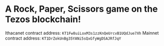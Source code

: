 # A Rock, Paper, Scissors game on the Tezos blockchain!

Ithacanet contract address: `KT1Fw8uiLoxM3s1zzKnQeUrcvB1UQdJue7Xh`
Mainnet contract address: `KT1DrZokUnBg35YANi5sQxGfyWgDSAJRfJqY`
